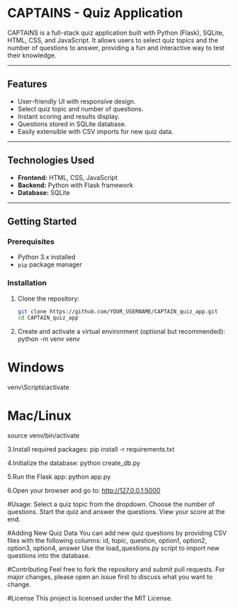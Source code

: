 # CAPTAINS - Quiz Application

CAPTAINS is a full-stack quiz application built with Python (Flask), SQLite, HTML, CSS, and JavaScript. It allows users to select quiz topics and the number of questions to answer, providing a fun and interactive way to test their knowledge.

---

## Features

- User-friendly UI with responsive design.
- Select quiz topic and number of questions.
- Instant scoring and results display.
- Questions stored in SQLite database.
- Easily extensible with CSV imports for new quiz data.

---

## Technologies Used

- **Frontend:** HTML, CSS, JavaScript
- **Backend:** Python with Flask framework
- **Database:** SQLite

---

## Getting Started

### Prerequisites

- Python 3.x installed
- `pip` package manager

### Installation

1. Clone the repository:

   ```bash
   git clone https://github.com/YOUR_USERNAME/CAPTAIN_quiz_app.git
   cd CAPTAIN_quiz_app
   
2. Create and activate a virtual environment (optional but recommended):
   python -m venv venv
  # Windows
  venv\Scripts\activate
  # Mac/Linux
  source venv/bin/activate

3.Install required packages:
  pip install -r requirements.txt

4.Initialize the database:
  python create_db.py

5.Run the Flask app:
  python app.py

6.Open your browser and go to:
  http://127.0.0.1:5000



#Usage:
Select a quiz topic from the dropdown.
Choose the number of questions.
Start the quiz and answer the questions.
View your score at the end.

#Adding New Quiz Data
You can add new quiz questions by providing CSV files with the following columns:
  id, topic, question, option1, option2, option3, option4, answer
Use the load_questions.py script to import new questions into the database.

#Contributing
Feel free to fork the repository and submit pull requests. For major changes, please open an issue first to discuss what you want to change.

#License
This project is licensed under the MIT License.

